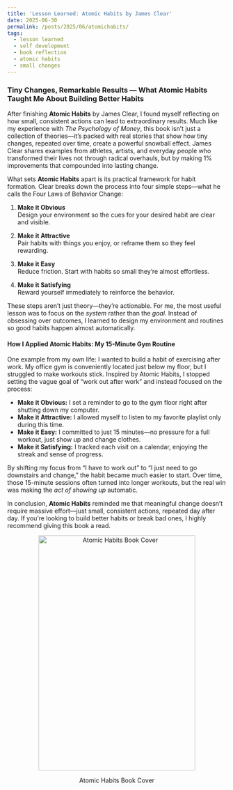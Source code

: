 ```yaml
---
title: 'Lesson Learned: Atomic Habits by James Clear'
date: 2025-06-30
permalink: /posts/2025/06/atomichabits/
tags:
  - lesson learned
  - self development
  - book reflection
  - atomic habits
  - small changes
---
```


### Tiny Changes, Remarkable Results — What **Atomic Habits** Taught Me About Building Better Habits

After finishing **Atomic Habits** by James Clear, I found myself reflecting on how small, consistent actions can lead to extraordinary results. Much like my experience with *The Psychology of Money*, this book isn’t just a collection of theories—it’s packed with real stories that show how tiny changes, repeated over time, create a powerful snowball effect. James Clear shares examples from athletes, artists, and everyday people who transformed their lives not through radical overhauls, but by making 1% improvements that compounded into lasting change.

What sets **Atomic Habits** apart is its practical framework for habit formation. Clear breaks down the process into four simple steps—what he calls the Four Laws of Behavior Change:

1. **Make it Obvious**  
   Design your environment so the cues for your desired habit are clear and visible.

2. **Make it Attractive**  
   Pair habits with things you enjoy, or reframe them so they feel rewarding.

3. **Make it Easy**  
   Reduce friction. Start with habits so small they’re almost effortless.

4. **Make it Satisfying**  
   Reward yourself immediately to reinforce the behavior.

These steps aren’t just theory—they’re actionable. For me, the most useful lesson was to focus on the *system* rather than the *goal*. Instead of obsessing over outcomes, I learned to design my environment and routines so good habits happen almost automatically.

#### How I Applied Atomic Habits: My 15-Minute Gym Routine

One example from my own life: I wanted to build a habit of exercising after work. My office gym is conveniently located just below my floor, but I struggled to make workouts stick. Inspired by Atomic Habits, I stopped setting the vague goal of “work out after work” and instead focused on the process:

- **Make it Obvious:** I set a reminder to go to the gym floor right after shutting down my computer.
- **Make it Attractive:** I allowed myself to listen to my favorite playlist only during this time.
- **Make it Easy:** I committed to just 15 minutes—no pressure for a full workout, just show up and change clothes.
- **Make it Satisfying:** I tracked each visit on a calendar, enjoying the streak and sense of progress.

By shifting my focus from “I have to work out” to “I just need to go downstairs and change,” the habit became much easier to start. Over time, those 15-minute sessions often turned into longer workouts, but the real win was making the *act of showing up* automatic.

In conclusion, **Atomic Habits** reminded me that meaningful change doesn’t require massive effort—just small, consistent actions, repeated day after day. If you’re looking to build better habits or break bad ones, I highly recommend giving this book a read.

<div align="center">
  <img src="https://images-na.ssl-images-amazon.com/images/I/91bYsX41DVL.jpg" alt="Atomic Habits Book Cover" width="360" height="540" />
</div>
<p align="center">Atomic Habits Book Cover</p>

